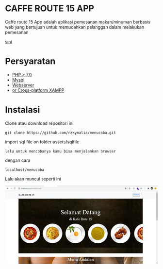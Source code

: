 # CAFFE ROUTE 15 APP
Caffe route 15 App adalah aplikasi pemesanan makan/minuman berbasis web yang bertujuan untuk memudahkan pelanggan dalam melakukan pemesanan 


[sini](#instalasi)

# Persyaratan
- [PHP > 7.0](https://php.net)
- [Mysql](https://www.mysql.com)
- [Webserver](https://www.nginx.com)
- [or Cross-platform XAMPP](https://www.apachefriends.org)

# Instalasi
Clone atau download repositori ini
```
git clone https://github.com/rzkymalia/menucoba.git
```
import sql file on folder assets/sqlfile
```
lalu untuk mencobanya kamu bisa menjalankan browser
```
dengan cara 
```
localhost/menucoba
```

Lalu akan muncul seperti ini

![bg](assets/bg.png)